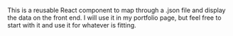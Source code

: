 This is a reusable React component to map through a .json file and display the data on the front end.  I will use it in my portfolio page, but feel free to start with it and use it for whatever is fitting.
